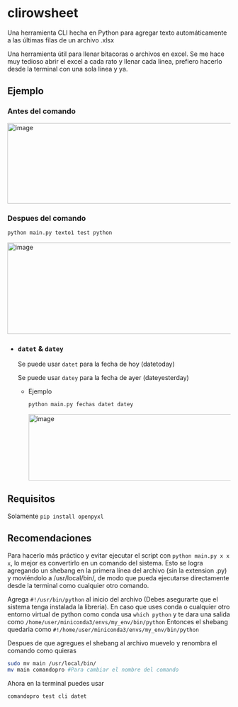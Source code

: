 # clirowsheet
Una herramienta CLI hecha en Python para agregar texto automáticamente a las últimas filas de un archivo .xlsx

Una herramienta útil para llenar bitacoras o archivos en excel. Se me hace muy tedioso abrir el excel a cada rato y llenar cada linea, prefiero hacerlo desde la terminal con una sola linea y ya.

## Ejemplo

### Antes del comando
<img width="530" height="182" alt="image" src="https://github.com/user-attachments/assets/3e0baa09-27d1-48de-b420-26ed90dcffd0" />

### Despues del comando 
```bash
python main.py texto1 test python
```

<img width="523" height="207" alt="image" src="https://github.com/user-attachments/assets/b7991a19-3570-440f-ac08-61db15dea15d" />


- ### `datet` & `datey`
  Se puede usar `datet` para la fecha de hoy (datetoday)
  
  Se puede usar `datey` para la fecha de ayer (dateyesterday)

  - Ejemplo
    ```bash
    python main.py fechas datet datey
    ```
    
    <img width="520" height="150" alt="image" src="https://github.com/user-attachments/assets/28fce317-46b4-47de-96cd-edb2823b53bf" />

## Requisitos
Solamente `pip install openpyxl`

## Recomendaciones
Para hacerlo más práctico y evitar ejecutar el script con `python main.py x x x`, lo mejor es convertirlo en un comando del sistema.
Esto se logra agregando un shebang en la primera línea del archivo (sin la extension .py) y moviéndolo a /usr/local/bin/, de modo que pueda ejecutarse directamente desde la terminal como cualquier otro comando.

Agrega `#!/usr/bin/python` al inicio del archivo (Debes asegurarte que el sistema tenga instalada la libreria).
En caso que uses conda o cualquier otro entorno virtual de python como conda usa `which python` y te dara una salida como `/home/user/miniconda3/envs/my_env/bin/python`
Entonces el shebang quedaria como `#!/home/user/miniconda3/envs/my_env/bin/python`

Despues de que agregues el shebang al archivo muevelo y renombra el comando como quieras

```bash
sudo mv main /usr/local/bin/
mv main comandopro #Para cambiar el nombre del comando
```

Ahora en la terminal puedes usar
```bash
comandopro test cli datet
```







    
